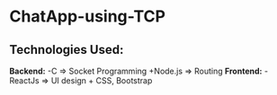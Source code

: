 # ChatApp-using-TCP

## Technologies Used: 
   **Backend:** 
         -C => Socket Programming
         +Node.js => Routing
   **Frontend:** 
         - ReactJs => UI design
         + CSS, Bootstrap

